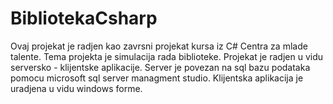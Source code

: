 # BibliotekaCsharp
Ovaj projekat je radjen kao zavrsni projekat kursa iz C# Centra za mlade talente. Tema projekta je simulacija rada biblioteke. Projekat je radjen u vidu serversko - klijentske aplikacije. Server je povezan na sql bazu podataka pomocu microsoft sql server managment studio. Klijentska aplikacija je uradjena u vidu windows forme.
